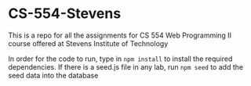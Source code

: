 # CS-554-Stevens

This is a repo for all the assignments for CS 554 Web Programming II course offered at Stevens Institute of Technology 

In order for the code to run, type in `npm install` to install the required dependencies.
If there is a seed.js file in any lab, run `npm seed` to add the seed data into the database
